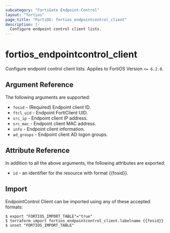 ```yaml
---
subcategory: "FortiGate Endpoint-Control"
layout: "fortios"
page_title: "FortiOS: fortios_endpointcontrol_client"
description: |-
  Configure endpoint control client lists.
---
```


# fortios_endpointcontrol_client
Configure endpoint control client lists. Applies to FortiOS Version `<= 6.2.0`.

## Argument Reference

The following arguments are supported:

* `fosid` - (Required) Endpoint client ID.
* `ftcl_uid` - Endpoint FortiClient UID.
* `src_ip` - Endpoint client IP address.
* `src_mac` - Endpoint client MAC address.
* `info` - Endpoint client information.
* `ad_groups` - Endpoint client AD logon groups.


## Attribute Reference

In addition to all the above arguments, the following attributes are exported:
* `id` - an identifier for the resource with format {{fosid}}.

## Import

EndpointControl Client can be imported using any of these accepted formats:
```
$ export "FORTIOS_IMPORT_TABLE"="true"
$ terraform import fortios_endpointcontrol_client.labelname {{fosid}}
$ unset "FORTIOS_IMPORT_TABLE"
```
